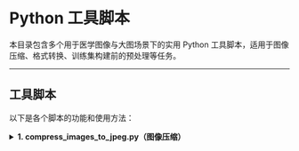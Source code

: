 # Python 工具脚本

本目录包含多个用于医学图像与大图场景下的实用 Python 工具脚本，适用于图像压缩、格式转换、训练集构建前的预处理等任务。

---

## 工具脚本

以下是各个脚本的功能和使用方法：

<details>
<summary><strong>1. compress_images_to_jpeg.py（图像压缩）</strong></summary>

**功能**：  
批量压缩 PNG/JPG 图像为 JPEG 格式，自动控制每张图像大小不超过指定阈值（默认 24MB）。适用于上传或模型推理前缩小图像。

**特点**：

- 支持超大图（关闭 PIL 像素限制）；
- 自动降低质量 + 缩小图像；
- 输出结果附带 `_compressed.jpg` 后缀；
- 跳过重复压缩。

**使用方式**：

在脚本中设置如下路径并运行：

```python
input_folder = "/home/lk/Project/IHC_TensorRT/data"
batch_compress(input_folder, max_size_mb=24)
